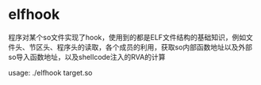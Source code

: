 # elfhook
程序对某个so文件实现了hook，使用到的都是ELF文件结构的基础知识，例如文件头、节区头、程序头的读取，各个成员的利用，获取so内部函数地址以及外部so导入函数地址，以及shellcode注入的RVA的计算

usage: ./elfhook target.so
